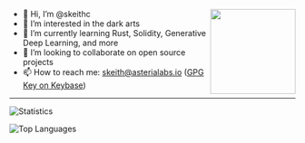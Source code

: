 <img src="https://user-images.githubusercontent.com/4564810/166105940-0b37666e-82df-4a41-954d-215914db04de.gif"
     align="right"
     width="150px"/>
- 👋 Hi, I’m @skeithc
- 👀 I’m interested in the dark arts
- 🌱 I’m currently learning Rust, Solidity, Generative Deep Learning, and more
- 💞️ I’m looking to collaborate on open source projects
- 📫 How to reach me: skeith@asterialabs.io ([GPG Key on Keybase](https://keybase.io/skeithc))

---

![Statistics](https://github-readme-stats.vercel.app/api?username=skeithc&layout=compact&show_icons=true&theme=dracula)

![Top Languages](https://github-readme-stats.vercel.app/api/top-langs/?username=skeithc&layout=compact&shop_icons=true&theme=dracula)

<!---
skeithc/skeithc is a ✨ special ✨ repository because its `README.md` (this file) appears on your GitHub profile.
You can click the Preview link to take a look at your changes.
--->
